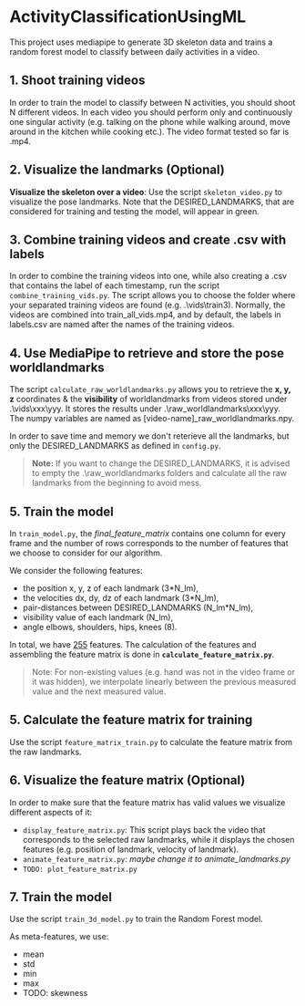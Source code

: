 # ActivityClassificationUsingML

This project uses mediapipe to generate 3D skeleton data and trains a random forest model to classify between daily activities in a video.

## 1. Shoot training videos
In order to train the model to classify between N activities, you should shoot N different videos. In each video you should perform only and continuously one singular activity (e.g. talking on the phone while walking around, move around in the kitchen while cooking etc.). The video format tested so far is .mp4.

## 2. Visualize the landmarks (Optional)

**Visualize the skeleton over a video**: Use the script `skeleton_video.py` to visualize the pose landmarks. Note that the DESIRED_LANDMARKS, that are considered for training and testing the model, will appear in green.

## 3. Combine training videos and create .csv with labels
In order to combine the training videos into one, while also creating a .csv that contains the label of each timestamp, run the script `combine_training_vids.py`. The script allows you to choose the folder where your separated training videos are found (e.g. .\vids\train3). Normally, the videos are combined into train_all_vids.mp4, and by default, the labels in labels.csv are named after the names of the training videos.


## 4. Use MediaPipe to retrieve and store the pose worldlandmarks
The script `calculate_raw_worldlandmarks.py` allows you to retrieve the  **x, y, z** coordinates & the **visibility** of worldlandmarks from videos stored under .\vids\xxx\yyy. It stores the results under .\raw_worldlandmarks\xxx\yyy. The numpy variables are named as \[video-name]_raw_worldlandmarks.npy.

In order to save time and memory we don't reterieve all the landmarks, but only the DESIRED_LANDMARKS as defined in `config.py`.
> **Note:** If you want to change the DESIRED_LANDMARKS, it is advised to empty the .\raw_worldlandmarks folders and calculate all the raw landmarks from the beginning to avoid mess.

## 5. Train the model
In `train_model.py`, the *final_feature_matrix* contains one column for every frame and the number of rows corresponds to the number of features that we choose to consider for our algorithm.

We consider the following features:
- the position x, y, z of each landmark (3\*N_lm),
- the velocities dx, dy, dz of each landmark (3\*N_lm),
- pair-distances between DESIRED_LANDMARKS (N_lm\*N_lm),
- visibility value of each landmark (N_lm),
- angle elbows, shoulders, hips, knees (8).

In total, we have <u>255</u> features. The calculation of the features and assembling the feature matrix is done in **`calculate_feature_matrix.py`**.

> Note: For non-existing values (e.g. hand was not in the video frame or it was hidden), we interpolate linearly between the previous measured value and the next measured value.

## 5. Calculate the feature matrix for training

Use the script `feature_matrix_train.py` to calculate the feature matrix from the raw landmarks. 

## 6. Visualize the feature matrix (Optional)

In order to make sure that the feature matrix has valid values we visualize different aspects of it:

- `display_feature_matrix.py`: This script plays back the video that corresponds to the selected raw landmarks, while it displays the chosen features (e.g. position of landmark, velocity of landmark).
- `animate_feature_matrix.py`: *maybe change it to animate_landmarks.py*
- `TODO: plot_feature_matrix.py` 

## 7. Train the model
Use the script `train_3d_model.py` to train the Random Forest model.

As meta-features, we use:

- mean
- std
- min
- max
- TODO: skewness